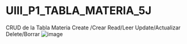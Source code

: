 # UIII_P1_TABLA_MATERIA_5J
CRUD de la Tabla Materia Create /Crear Read/Leer Update/Actualizar Delete/Borrar
![image](https://github.com/user-attachments/assets/385c7b4a-95dc-4f56-8ef4-2cea262fc5c6)

